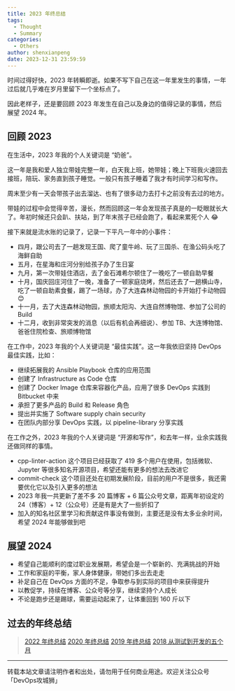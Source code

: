 ```yaml
---
title: 2023 年终总结
tags:
  - Thought
  - Summary
categories:
  - Others
author: shenxianpeng
date: 2023-12-31 23:59:59
---
```


时间过得好快，2023 年转瞬即逝。如果不写下自己在这一年里发生的事情，一年过后就几乎难在岁月里留下一个坐标点了。

因此老样子，还是要回顾 2023 年发生在自己以及身边的值得记录的事情，然后展望 2024 年。

## 回顾 2023

在生活中，2023 年我的个人关键词是 “奶爸”。

这一年是我和爱人独立带娃完整一年，白天我上班，她带娃；晚上下班我火速回去接班，陪玩、家务直到孩子睡觉。一般只有孩子睡着了我才有时间学习和写作。

周末至少有一天会带孩子出去溜达、也有了很多动力去打卡之前没有去过的地方。

带娃的过程中会觉得辛苦，漫长，然而回顾这一年会发现孩子真是的一眨眼就长大了。年初时候还只会趴、扶站，到了年末孩子已经会跑了，看起来累死个人 😂

接下来就是流水账的记录了，记录一下平凡一年中的小事件：

* 四月，跟公司去了一趟发现王国、爬了童牛岭、玩了三国杀、在渔公码头吃了海鲜自助
* 五月，在星海和庄河分别给孩子办了生日宴
* 九月，第一次带娃住酒店，去了金石滩希尔顿住了一晚吃了一顿自助早餐
* 十月，国庆回庄河住了一晚，准备了一顿家庭烧烤，然后还去了一趟横山寺，吃了一顿自助素食餐，踢了一场球，办了大连森林动物园的卡开始打卡动物园 😊
* 十一月，去了大连森林动物园，旅顺太阳沟、大连自然博物馆、参加了公司的 Build
* 十二月，收到非常突发的消息（以后有机会再细说）、参加 TB、大连博物馆、爸爸住院检查、旅顺博物馆

在工作中，2023 年我的个人关键词是 “最佳实践”。这一年我依旧坚持 DevOps 最佳实践，比如：

* 继续拓展我的 Ansible Playbook 仓库的应用范围
* 创建了 Infrastructure as Code 仓库
* 创建了 Docker Image 仓库来容器化产品，应用了很多 DevOps 实践到 Bitbucket 中来
* 承担了更多产品的 Build 和 Release 角色
* 提出并实施了 Software supply chain security
* 在团队内部分享 DevOps 实践，以 pipeline-library 分享实践

在工作之外，2023 年我的个人关键词是 “开源和写作”，和去年一样，业余实践我还做同样的事情。

* cpp-linter-action 这个项目已经获取了 419 多个用户在使用，包括微软、Jupyter 等很多知名开源项目，希望还能有更多的想法去改进它
* commit-check 这个项目还处在初期发展阶段，目前的用户不是很多，我还需要优化它以及引入更多的想法
* 2023 年我一共更新了差不多 20 篇博客 + 6 篇公众号文章，距离年初设定的 24（博客）+ 12（公众号）还是有是大了一些折扣了
* 加入的知名社区里学习和贡献这件事没有做到，主要还是没有太多业余时间，希望 2024 年能够做到吧

## 展望 2024

- 希望自己能顺利的度过职业发展期，希望会是一个崭新的、充满挑战的开始
- 工作和家庭的平衡，家人身体健康，带她们多出去走走
- 补足自己在 DevOps 方面的不足，争取参与到实际的项目中来获得提升
- 以教促学，持续在博客、公众号等分享，继续坚持个人成长
- 不论是跑步还是踢球，需要运动起来了，让体重回到 160 斤以下

## 过去的年终总结

> [2022 年终总结](https://shenxianpeng.github.io/2022/12/2022-summary/)
> [2020 年终总结](https://shenxianpeng.github.io/2020/12/2020-summary/)
> [2019 年终总结](https://shenxianpeng.github.io/2019/12/2019-summary/)
> [2018 从测试到开发的五个月](https://shenxianpeng.github.io/2018/12/from-qa-to-dev/)

---

转载本站文章请注明作者和出处，请勿用于任何商业用途。欢迎关注公众号「DevOps攻城狮」
